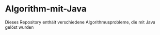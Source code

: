# Algorithm-mit-Java
Dieses Repository enthält verschiedene Algorithmusprobleme, die mit Java gelöst wurden
